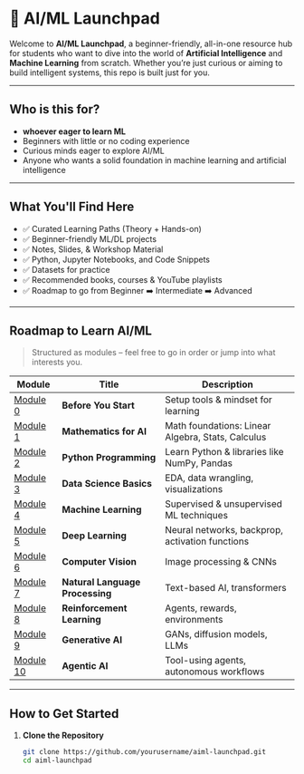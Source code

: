 # 🚀 AI/ML Launchpad

Welcome to **AI/ML Launchpad**, a beginner-friendly, all-in-one resource hub for students who want to dive into the world of **Artificial Intelligence** and **Machine Learning** from scratch. Whether you’re just curious or aiming to build intelligent systems, this repo is built just for you.

---

##  Who is this for?

-  **whoever eager to learn ML**
-  Beginners with little or no coding experience
-  Curious minds eager to explore AI/ML
-  Anyone who wants a solid foundation in machine learning and artificial intelligence

---

##  What You'll Find Here

- ✅ Curated Learning Paths (Theory + Hands-on)
- ✅ Beginner-friendly ML/DL projects
- ✅ Notes, Slides, & Workshop Material
- ✅ Python, Jupyter Notebooks, and Code Snippets
- ✅ Datasets for practice
- ✅ Recommended books, courses & YouTube playlists
- ✅ Roadmap to go from Beginner ➡️ Intermediate ➡️ Advanced

---

##  Roadmap to Learn AI/ML

> Structured as modules – feel free to go in order or jump into what interests you.

| Module | Title | Description |
|--------|-------|-------------|
|  [Module 0](./Module-0-Before-You-Start/README.md) | **Before You Start** | Setup tools & mindset for learning |
|  [Module 1](./Module-1-Mathematics-for-AI/README.md) | **Mathematics for AI** | Math foundations: Linear Algebra, Stats, Calculus |
|  [Module 2](./Module-2-Python-Programming/README.md) | **Python Programming** | Learn Python & libraries like NumPy, Pandas |
|  [Module 3](./Module-3-Data-Science/README.md) | **Data Science Basics** | EDA, data wrangling, visualizations |
|  [Module 4](./Module-4-Machine-Learning/README.md) | **Machine Learning** | Supervised & unsupervised ML techniques |
|  [Module 5](./Module-5-Deep-Learning/README.md) | **Deep Learning** | Neural networks, backprop, activation functions |
|  [Module 6](./Module-6-Computer-Vision/README.md) | **Computer Vision** | Image processing & CNNs |
|  [Module 7](./Module-7-NLP/README.md) | **Natural Language Processing** | Text-based AI, transformers |
|  [Module 8](./Module-8-Reinforcement-Learning/README.md) | **Reinforcement Learning** | Agents, rewards, environments |
|  [Module 9](./Module-9-Generative-AI/README.md) | **Generative AI** | GANs, diffusion models, LLMs |
|  [Module 10](./Module-10-Agentic-AI/README.md) | **Agentic AI** | Tool-using agents, autonomous workflows |

---

##  How to Get Started

1. **Clone the Repository**
   ```bash
   git clone https://github.com/yourusername/aiml-launchpad.git
   cd aiml-launchpad
